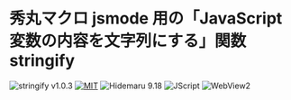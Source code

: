 # 秀丸マクロ jsmode 用の「JavaScript変数の内容を文字列にする」関数 stringify

![stringify v1.0.3](https://img.shields.io/badge/stringify-v1.0.3-6479ff.svg)
[![MIT](https://img.shields.io/badge/license-MIT-blue.svg?style=flat)](LICENSE)
![Hidemaru 9.18](https://img.shields.io/badge/Hidemaru-v9.18-6479ff.svg)
![JScript](https://img.shields.io/badge/JScript-OK-6479ff.svg)
![WebView2](https://img.shields.io/badge/WebView2-OK-6479ff.svg)
